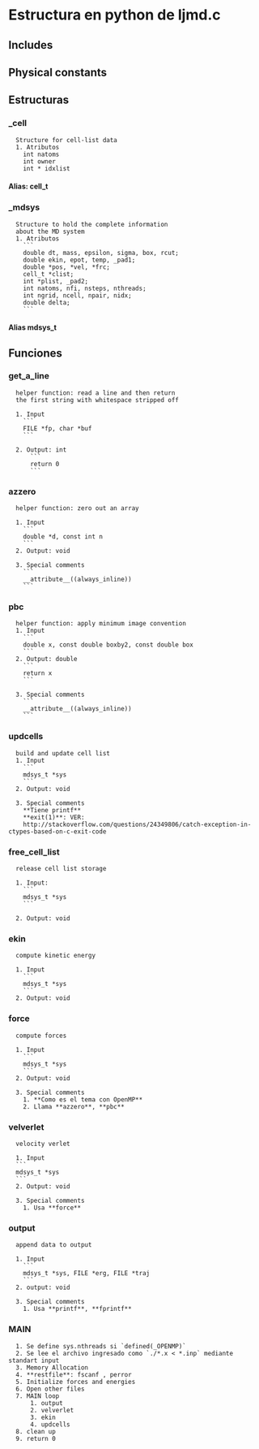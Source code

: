 # Estructura en python de ljmd.c

## Includes

## Physical constants

## Estructuras

### **_cell**
      Structure for cell-list data
      1. Atributos
        int natoms
        int owner
        int * idxlist

#### Alias: cell_t

### **_mdsys**
      Structure to hold the complete information
      about the MD system
      1. Atributos
        ```
        double dt, mass, epsilon, sigma, box, rcut;
        double ekin, epot, temp, _pad1;
        double *pos, *vel, *frc;
        cell_t *clist;
        int *plist, _pad2;
        int natoms, nfi, nsteps, nthreads;
        int ngrid, ncell, npair, nidx;
        double delta;
        ```
#### Alias mdsys_t

## Funciones

### **get_a_line**
      helper function: read a line and then return
      the first string with whitespace stripped off

      1. Input
        ```
        FILE *fp, char *buf
        ```

      2. Output: int
          ```
          return 0
          ```

### **azzero**
      helper function: zero out an array

      1. Input
        ```
        double *d, const int n
        ```
      2. Output: void

      3. Special comments
        ```
        __attribute__((always_inline))
        ```

### **pbc**
      helper function: apply minimum image convention
      1. Input
        ```
        double x, const double boxby2, const double box
        ```
      2. Output: double
        ```
        return x
        ```

      3. Special comments
        ```
        __attribute__((always_inline))
        ```

### **updcells**
      build and update cell list
      1. Input
        ```
        mdsys_t *sys
        ```
      2. Output: void

      3. Special comments
        **Tiene printf**
        **exit(1)**: VER:
        http://stackoverflow.com/questions/24349806/catch-exception-in-ctypes-based-on-c-exit-code

### **free_cell_list**
      release cell list storage

      1. Input:
        ```
        mdsys_t *sys
        ```

      2. Output: void

### **ekin**
      compute kinetic energy

      1. Input
        ```
        mdsys_t *sys
        ```
      2. Output: void

### **force**
      compute forces

      1. Input
        ```
        mdsys_t *sys
        ```
      2. Output: void    

      3. Special comments
        1. **Como es el tema con OpenMP**
        2. Llama **azzero**, **pbc**

### **velverlet**
      velocity verlet

      1. Input
      ```
      mdsys_t *sys
      ```
      2. Output: void  

      3. Special comments
        1. Usa **force**

### output
      append data to output

      1. Input
        ```
        mdsys_t *sys, FILE *erg, FILE *traj
        ```
      2. output: void

      3. Special comments
        1. Usa **printf**, **fprintf**

### MAIN

      1. Se define sys.nthreads si `defined(_OPENMP)`
      2. Se lee el archivo ingresado como `./*.x < *.inp` mediante standart input
      3. Memory Allocation
      4. **restfile**: fscanf , perror
      5. Initialize forces and energies
      6. Open other files
      7. MAIN loop
          1. output
          2. velverlet
          3. ekin
          4. updcells
      8. clean up
      9. return 0
